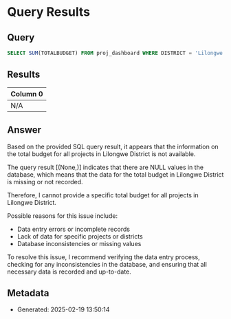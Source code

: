 # Query Results

## Query
```sql
SELECT SUM(TOTALBUDGET) FROM proj_dashboard WHERE DISTRICT = 'Lilongwe';
```

## Results
| Column 0 |
| --- |
| N/A |


## Answer
Based on the provided SQL query result, it appears that the information on the total budget for all projects in Lilongwe District is not available.

The query result [(None,)] indicates that there are NULL values in the database, which means that the data for the total budget in Lilongwe District is missing or not recorded.

Therefore, I cannot provide a specific total budget for all projects in Lilongwe District.

Possible reasons for this issue include:

- Data entry errors or incomplete records
- Lack of data for specific projects or districts
- Database inconsistencies or missing values

To resolve this issue, I recommend verifying the data entry process, checking for any inconsistencies in the database, and ensuring that all necessary data is recorded and up-to-date.

## Metadata
- Generated: 2025-02-19 13:50:14
